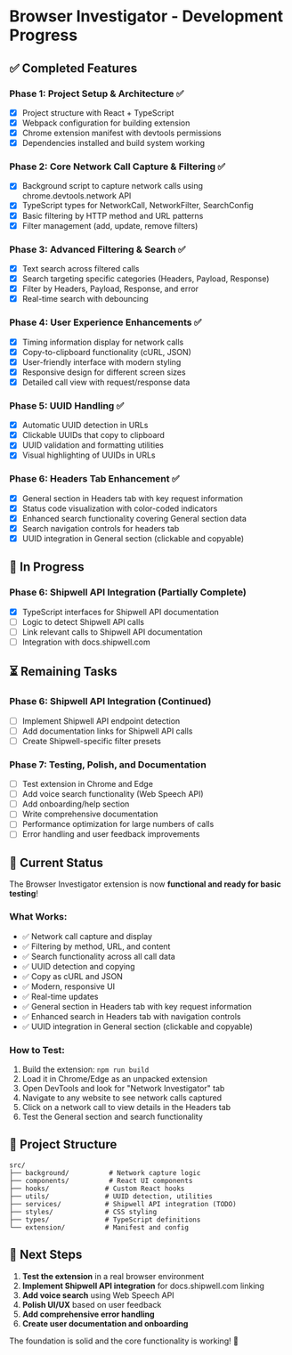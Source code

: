 # Browser Investigator - Development Progress

## ✅ Completed Features

### Phase 1: Project Setup & Architecture ✅
- [x] Project structure with React + TypeScript
- [x] Webpack configuration for building extension
- [x] Chrome extension manifest with devtools permissions
- [x] Dependencies installed and build system working

### Phase 2: Core Network Call Capture & Filtering ✅
- [x] Background script to capture network calls using chrome.devtools.network API
- [x] TypeScript types for NetworkCall, NetworkFilter, SearchConfig
- [x] Basic filtering by HTTP method and URL patterns
- [x] Filter management (add, update, remove filters)

### Phase 3: Advanced Filtering & Search ✅
- [x] Text search across filtered calls
- [x] Search targeting specific categories (Headers, Payload, Response)
- [x] Filter by Headers, Payload, Response, and error
- [x] Real-time search with debouncing

### Phase 4: User Experience Enhancements ✅
- [x] Timing information display for network calls
- [x] Copy-to-clipboard functionality (cURL, JSON)
- [x] User-friendly interface with modern styling
- [x] Responsive design for different screen sizes
- [x] Detailed call view with request/response data

### Phase 5: UUID Handling ✅
- [x] Automatic UUID detection in URLs
- [x] Clickable UUIDs that copy to clipboard
- [x] UUID validation and formatting utilities
- [x] Visual highlighting of UUIDs in URLs

### Phase 6: Headers Tab Enhancement ✅
- [x] General section in Headers tab with key request information
- [x] Status code visualization with color-coded indicators
- [x] Enhanced search functionality covering General section data
- [x] Search navigation controls for headers tab
- [x] UUID integration in General section (clickable and copyable)

## 🔄 In Progress

### Phase 6: Shipwell API Integration (Partially Complete)
- [x] TypeScript interfaces for Shipwell API documentation
- [ ] Logic to detect Shipwell API calls
- [ ] Link relevant calls to Shipwell API documentation
- [ ] Integration with docs.shipwell.com

## ⏳ Remaining Tasks

### Phase 6: Shipwell API Integration (Continued)
- [ ] Implement Shipwell API endpoint detection
- [ ] Add documentation links for Shipwell API calls
- [ ] Create Shipwell-specific filter presets

### Phase 7: Testing, Polish, and Documentation
- [ ] Test extension in Chrome and Edge
- [ ] Add voice search functionality (Web Speech API)
- [ ] Add onboarding/help section
- [ ] Write comprehensive documentation
- [ ] Performance optimization for large numbers of calls
- [ ] Error handling and user feedback improvements

## 🚀 Current Status

The Browser Investigator extension is now **functional and ready for basic testing**! 

### What Works:
- ✅ Network call capture and display
- ✅ Filtering by method, URL, and content
- ✅ Search functionality across all call data
- ✅ UUID detection and copying
- ✅ Copy as cURL and JSON
- ✅ Modern, responsive UI
- ✅ Real-time updates
- ✅ General section in Headers tab with key request information
- ✅ Enhanced search in Headers tab with navigation controls
- ✅ UUID integration in General section (clickable and copyable)

### How to Test:
1. Build the extension: `npm run build`
2. Load it in Chrome/Edge as an unpacked extension
3. Open DevTools and look for "Network Investigator" tab
4. Navigate to any website to see network calls captured
5. Click on a network call to view details in the Headers tab
6. Test the General section and search functionality

## 📁 Project Structure
```
src/
├── background/          # Network capture logic
├── components/          # React UI components
├── hooks/              # Custom React hooks
├── utils/              # UUID detection, utilities
├── services/           # Shipwell API integration (TODO)
├── styles/             # CSS styling
├── types/              # TypeScript definitions
└── extension/          # Manifest and config
```

## 🎯 Next Steps

1. **Test the extension** in a real browser environment
2. **Implement Shipwell API integration** for docs.shipwell.com linking
3. **Add voice search** using Web Speech API
4. **Polish UI/UX** based on user feedback
5. **Add comprehensive error handling**
6. **Create user documentation and onboarding**

The foundation is solid and the core functionality is working! 🎉